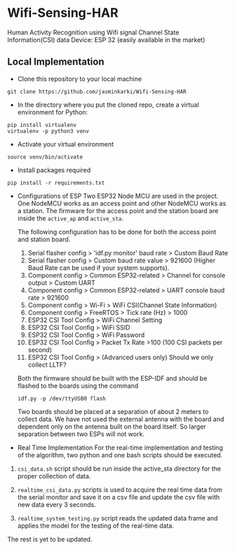# Wifi-Sensing-HAR
Human Activity Recognition using Wifi signal Channel State Information(CSI) data
Device: ESP 32 (easily available in the market)


## Local Implementation

- Clone this repository to your local machine
```
git clone https://github.com/jasminkarki/Wifi-Sensing-HAR
```

- In the directory where you put the cloned repo, create a virtual environment for Python:
```
pip install virtualenv
virtualenv -p python3 venv
```

- Activate your virtual environment
```
source venv/bin/activate
```

- Install packages required
```
pip install -r requirements.txt
```

- Configurations of ESP
    Two ESP32 Node MCU are used in the project. One NodeMCU works as an access point and other NodeMCU works as a station. The firmware for the access point and the station board are inside the `active_ap` and `active_sta`.

    The following configuration has to be done for both the access point and station board.
    1. Serial flasher config > 'idf.py monitor' baud rate > Custom Baud Rate
    2. Serial flasher config > Custom baud rate value > 921600 (Higher Baud Rate can be used if your system supports).
    3. Component config > Common ESP32-related > Channel for console output > Custom UART
    4. Component config > Common ESP32-related > UART console baud rate > 921600
    5. Component config > Wi-Fi > WiFi CSI(Channel State Information) 
    6. Component config > FreeRTOS > Tick rate (Hz) > 1000
    7. ESP32 CSI Tool Config > WiFi Channel Setting
    8. ESP32 CSI Tool Config > WiFi SSID
    9. ESP32 CSI Tool Config > WiFi Password
    10. ESP32 CSI Tool Config > Packet Tx Rate >100 (100 CSI packets per second)
    11. ESP32 CSI Tool Config > (Advanced users only) Should we only collect LLTF?

    Both the firmware should be built with the ESP-IDF and should be flashed to the boards using the command 
    ```
    idf.py -p /dev/ttyUSB0 flash
    ```

    Two boards should be placed at a separation of about 2 meters to collect data. We have not used the external antenna with the board and dependent only on the antenna built on the board itself. So larger separation between two ESPs will not work.

- Real Time Implementation
For the real-time implementation and testing of the algorithm, two python  and one bash scripts should be executed.

1. `csi_data.sh` script should be run inside the active_sta directory for the proper collection of data.

2. `realtime_csi_data.py` scripts is used to acquire the real time data from the serial monitor and save it on a csv file and update the csv file with new data every 3 seconds.

3. `realtime_system_testing.py` script reads the updated data frame and applies the model for the testing of the real-time data.

The rest is yet to be updated.
